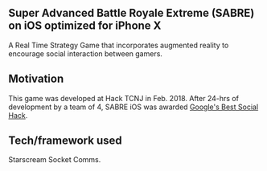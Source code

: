 ## Super Advanced Battle Royale Extreme (SABRE) on iOS optimized for iPhone X
A Real Time Strategy Game that incorporates augmented reality to encourage social interaction between gamers.

## Motivation
This game was developed at Hack TCNJ in Feb. 2018. After 24-hrs of development by a team of 4, SABRE iOS was awarded [Google's Best Social Hack](https://devpost.com/software/superadvancedbattleroyaleextreme).

## Tech/framework used
Starscream Socket Comms.
